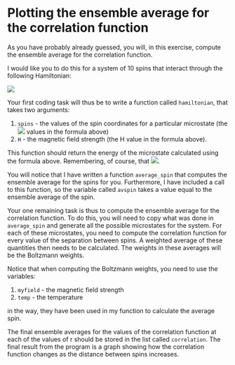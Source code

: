 # Plotting the ensemble average for the correlation function

As you have probably already guessed, you will, in this exercise, compute the ensemble average for the correlation function.  

I would like you to do this for a system of 10 spins that interact through the following Hamiltonian:

![](https://render.githubusercontent.com/render/math?math=E=-H\sum_{i=1}^Ns_i-\sum_{i=1}^Ns_is_i%2B1})

Your first coding task will thus be to write a function called `hamiltonian`, that takes two arguments:

1. `spins` - the values of the spin coordinates for a particular microstate (the ![](https://render.githubusercontent.com/render/math?math=s_i) values in the formula above) 
2. `H` - the magnetic field strength (the H value in the formula above).

This function should return the energy of the microstate calculated using the formula above.  Remembering, of course, that ![](https://render.githubusercontent.com/render/math?math=s_{N%2B1=s_1).

You will notice that I have written a function `average_spin` that computes the ensemble average for the spins for you.  Furthermore, I have included a call to this function, so the variable called `avspin` takes a value equal to the ensemble average of the spin.

Your one remaining task is thus to compute the ensemble average for the correlation function.  To do this, you will need to copy what was done in `average_spin` and generate all the possible microstates for the system.  For each of these microstates, you need to compute the correlation function for every value of the separation between spins.  A weighted average of these quantities then needs to be calculated.  The weights in these averages will be the Boltzmann weights.

Notice that when computing the Boltzmann weights, you need to use the variables:

1. `myfield` - the magnetic field strength
1. `temp` - the temperature 

in the way, they have been used in my function to calculate the average spin.

The final ensemble averages for the values of the correlation function at each of the values of r should be stored in the list called `correlation`.  The final result from the program is a graph showing how the correlation function changes as the distance between spins increases. 
